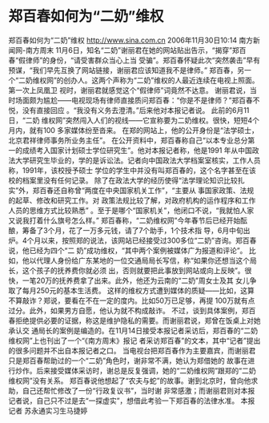 # 郑百春如何为“二奶”维权

郑百春如何为“二奶”维权
http://www.sina.com.cn 2006年11月30日10:14 南方新闻网-南方周末
11月6日，知名“二奶”谢丽君在她的网站贴出告示，“揭穿”郑百春“假律师”的身份，“请受害群众当心上当 受骗”。郑百春怀疑此次“突然袭击”早有预谋，“我们早先互换了网站链接，谢丽君应该知道我不是律师。”
郑百春，另一个“二奶维权网”的创办人。这两个声称为“二奶”维权的人最近连续在电视上照面。第一次上凤凰卫 视时，谢丽君就感觉这个“假律师”词竟然不达意。
谢丽君说，当时场面颇为尴尬——电视现场有律师直接质问郑百春：“你是不是律师？”郑百春不悦，没有直接回应 。“我没有义务去澄清。”后来他对本报记者说。
此前的6月11日，“二奶
维权网”突然闯入人们的视线——它宣称要为二奶维权。很快，短短4个月内，就有100 多家媒体纷至沓来。
在郑的网站上，他的公开身份是“法学硕士，北京君祥律师事务所业务主任”。
在公开资料中，郑百春称自己“以本专业总分第一的成绩考入国家计划硕士学位研究生”。他对本报记者称，他是1991 年从中国政法大学研究生毕业的，学的是诉讼法。记者向中国政法大学档案室核实，工作人员称，1991年，该校授予硕士 学位的学生中并没有叫郑百春的，这个名字甚至在该校的档案里没有任何记录。
除了在政法大学的经历使得“法学理论知识比较扎实”外，郑百春还自称曾“两度在中央国家机关工作”，“主要从 事国家政策、法规的起草、修改和研究工作。对
政策法规比较了解，对政府机构的运作程序和工作人员的思维方式比较熟悉” 。至于是哪个“国家机关”，他闭口不说，“我就怕人家又说我打着什么旗号怎么样。”
郑百春称，“二奶维权网”今年春节后已经开始酝酿，筹备了3个月，花了一万多元钱，请了7个助手，1个技术指 导，6月中旬出炉。4个月以来，按照郑的说法，该网站已经接受过300多位“二奶”咨询。郑百春说，他已经为四个“二 奶”成功维权，“其中两个案例被媒体广为报道和评论”。
比如，他以代理人身份给广东某地的一位交通局局长写信，称“如果你还想当这个局长，这个孩子的抚养费你就必须 出，否则就要把此事放到网站或向上反映”。很快，一笔20万的抚养费拿了出来。此外，他还为云南的“二奶”周女士及其 女儿争取了每月250元的基本生活费。
这样的维权方式遭到媒体的质疑——比如，这算不算敲诈？郑说，要看在不在一定的度内。比如50万已足够，再提 100万就有点过分。此外，如果男方自愿，他认为就不构成敲诈。
不过，谈到具体案例，郑百春拒绝提供必要的证据，称这是维护隐私的需要。而谢丽君说，郑曾在饭桌上对她承认交 通局长的案例是编造的。在11月14日接受本报记者采访后，郑百春的“二奶维权网”上也刊出了一个“《南方周末》报记 者采访郑百春”的文本，其中“记者”提出的很多问题并不出自本报记者之口。
当电视台把郑百春作为主要嘉宾，而谢丽君只是郑百春帮助过的一个“二奶”角色时，谢非常不满，她认为郑借她的 故事在进行炒作。后来接受媒体采访时，谢总是反复强调，她的“二奶维权网”跟郑的“二奶维权网”没有关系。
郑百春说他想起了“农夫与蛇”的故事。谢到北京时，曾向他求助，自己还帮忙修改了一份“行政复议书”，当时谢 非常感激；而谢丽君则对本报记者说，自己只不过是去“一探虚实”，想借此考验一下郑百春的法律水准。 本报记者 苏永通实习生马捷婷


